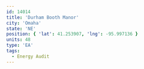```yaml
---
id: 14014
title: 'Durham Booth Manor'
city: 'Omaha'
state: 'NE'
position: { 'lat': 41.253907, 'lng': -95.997136 }
units: 48
type: 'EA'
tags:
  - Energy Audit
---
```

